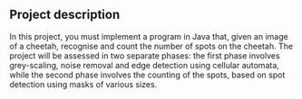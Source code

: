 ## Project description
In this project, you must implement a program in Java that, given an image of a cheetah, recognise and
count the number of spots on the cheetah. The project will be assessed in two separate phases: the first
phase involves grey-scaling, noise removal and edge detection using cellular automata, while the second
phase involves the counting of the spots, based on spot detection using masks of various sizes.
